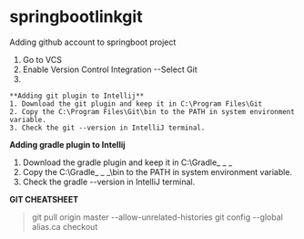 # springbootlinkgit

Adding github account to springboot project
  1. Go to VCS
  2. Enable Version Control Integration
    --Select Git
  3. 
    **Adding git plugin to Intellij**
    1. Download the git plugin and keep it in C:\Program Files\Git
    2. Copy the C:\Program Files\Git\bin to the PATH in system environment variable.
    3. Check the git --version in IntelliJ terminal.

**Adding gradle plugin to Intellij**
  1. Download the gradle plugin and keep it in C:\Gradle_ _ _
  2. Copy the C:\Gradle_ _ _\bin to the PATH in system environment variable.
  3. Check the gradle --version in IntelliJ terminal.

**GIT CHEATSHEET**

>git pull origin master --allow-unrelated-histories
>git config --global alias.ca checkout


